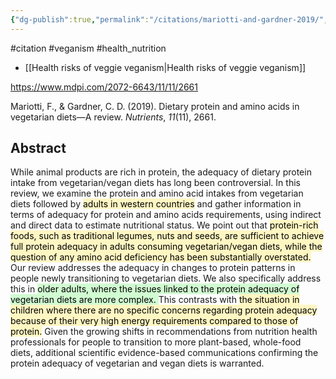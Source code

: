 ```yaml
---
{"dg-publish":true,"permalink":"/citations/mariotti-and-gardner-2019/","created":"2024-04-22T13:02:15.000+01:00","updated":"2025-09-28T23:47:41.682+01:00"}
---
```


#citation #veganism #health_nutrition

- [[Health risks of veggie veganism\|Health risks of veggie veganism]]

https://www.mdpi.com/2072-6643/11/11/2661

Mariotti, F., & Gardner, C. D. (2019). Dietary protein and amino acids in vegetarian diets—A review. _Nutrients_, _11_(11), 2661.

## Abstract
While animal products are rich in protein, the adequacy of dietary protein intake from vegetarian/vegan diets has long been controversial. In this review, we examine the protein and amino acid intakes from vegetarian diets followed by <mark style="background: #FFF3A3A6;">adults in western countries</mark> and gather information in terms of adequacy for protein and amino acids requirements, using indirect and direct data to estimate nutritional status. We point out that <mark style="background: #FFF3A3A6;">protein-rich foods, such as traditional legumes, nuts and seeds, are sufficient to achieve full protein adequacy in adults consuming vegetarian/vegan diets, while the question of any amino acid deficiency has been substantially overstated.</mark> Our review addresses the adequacy in changes to protein patterns in people newly transitioning to vegetarian diets. 
We also specifically address this in <mark style="background: #BBFABBA6;">older adults, where the issues linked to the protein adequacy of vegetarian diets are more complex. </mark>
This contrasts with <mark style="background: #FFF3A3A6;">the situation in children where there are no specific concerns regarding protein adequacy because of their very high energy requirements compared to those of protein.</mark> Given the growing shifts in recommendations from nutrition health professionals for people to transition to more plant-based, whole-food diets, additional scientific evidence-based communications confirming the protein adequacy of vegetarian and vegan diets is warranted.